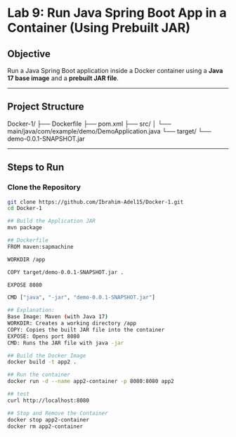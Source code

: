 #  Lab 9: Run Java Spring Boot App in a Container (Using Prebuilt JAR)

##  Objective
Run a Java Spring Boot application inside a Docker container using a **Java 17 base image** and a **prebuilt JAR file**.

---

##  Project Structure
Docker-1/
├── Dockerfile
├── pom.xml
├── src/
│ └── main/java/com/example/demo/DemoApplication.java
└── target/
└── demo-0.0.1-SNAPSHOT.jar


---

##  Steps to Run

###  Clone the Repository
```bash
git clone https://github.com/Ibrahim-Adel15/Docker-1.git
cd Docker-1

## Build the Application JAR 
mvn package

## Dockerfile
FROM maven:sapmachine

WORKDIR /app

COPY target/demo-0.0.1-SNAPSHOT.jar .

EXPOSE 8080

CMD ["java", "-jar", "demo-0.0.1-SNAPSHOT.jar"]

## Explanation: 
Base Image: Maven (with Java 17)
WORKDIR: Creates a working directory /app
COPY: Copies the built JAR file into the container
EXPOSE: Opens port 8080
CMD: Runs the JAR file with java -jar

## Build the Docker Image
docker build -t app2 .

## Run the container
docker run -d --name app2-container -p 8080:8080 app2

## test
curl http://localhost:8080

## Stop and Remove the Container
docker stop app2-container
docker rm app2-container

